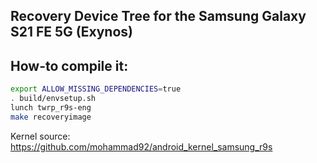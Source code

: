 ## Recovery Device Tree for the Samsung Galaxy S21 FE 5G (Exynos)

## How-to compile it:

```sh
export ALLOW_MISSING_DEPENDENCIES=true
. build/envsetup.sh
lunch twrp_r9s-eng
make recoveryimage
```

Kernel source:
https://github.com/mohammad92/android_kernel_samsung_r9s
